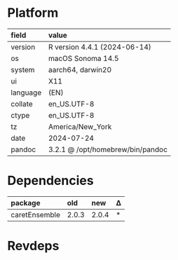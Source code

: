 # Platform

|field    |value                            |
|:--------|:--------------------------------|
|version  |R version 4.4.1 (2024-06-14)     |
|os       |macOS Sonoma 14.5                |
|system   |aarch64, darwin20                |
|ui       |X11                              |
|language |(EN)                             |
|collate  |en_US.UTF-8                      |
|ctype    |en_US.UTF-8                      |
|tz       |America/New_York                 |
|date     |2024-07-24                       |
|pandoc   |3.2.1 @ /opt/homebrew/bin/pandoc |

# Dependencies

|package       |old   |new   |Δ  |
|:-------------|:-----|:-----|:--|
|caretEnsemble |2.0.3 |2.0.4 |*  |

# Revdeps

